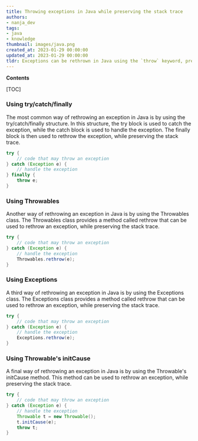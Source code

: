```yaml
---
title: Throwing exceptions in Java while preserving the stack trace
authors:
- nanja_dev
tags:
- java
- knowledge
thumbnail: images/java.png
created_at: 2023-01-29 00:00:00
updated_at: 2023-01-29 00:00:00
tldr: Exceptions can be rethrown in Java using the `throw` keyword, preserving the original stack trace.
---
```


**Contents**

[TOC]

### Using try/catch/finally

The most common way of rethrowing an exception in Java is by using the try/catch/finally structure. In this structure, the try block is used to catch the exception, while the catch block is used to handle the exception. The finally block is then used to rethrow the exception, while preserving the stack trace.

```java
try {
    // code that may throw an exception
} catch (Exception e) {
    // handle the exception
} finally {
    throw e;
}
```

### Using Throwables

Another way of rethrowing an exception in Java is by using the Throwables class. The Throwables class provides a method called rethrow that can be used to rethrow an exception, while preserving the stack trace.

```java
try {
    // code that may throw an exception
} catch (Exception e) {
    // handle the exception
    Throwables.rethrow(e);
}
```

### Using Exceptions

A third way of rethrowing an exception in Java is by using the Exceptions class. The Exceptions class provides a method called rethrow that can be used to rethrow an exception, while preserving the stack trace.

```java
try {
    // code that may throw an exception
} catch (Exception e) {
    // handle the exception
    Exceptions.rethrow(e);
}
```

### Using Throwable's initCause

A final way of rethrowing an exception in Java is by using the Throwable's initCause method. This method can be used to rethrow an exception, while preserving the stack trace.

```java
try {
    // code that may throw an exception
} catch (Exception e) {
    // handle the exception
    Throwable t = new Throwable();
    t.initCause(e);
    throw t;
}
```
